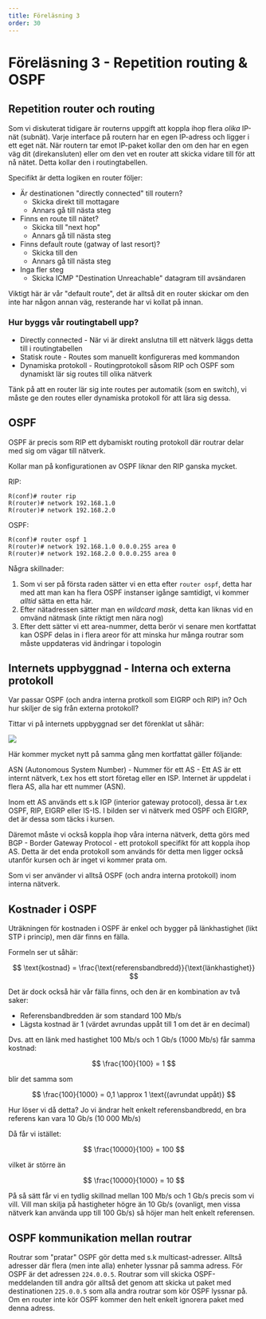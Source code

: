 ```yaml
---
title: Föreläsning 3
order: 30
---
```


# Föreläsning 3 - Repetition routing & OSPF

## Repetition router och routing

Som vi diskuterat tidigare är routerns uppgift att koppla ihop flera _olika_ IP-nät (subnät). Varje interface på routern har en egen IP-adress och ligger i ett eget nät. När routern tar emot IP-paket kollar den om den har en egen väg dit (direkansluten) eller om den vet en router att skicka vidare till för att nå nätet. Detta kollar den i routingtabellen.

Specifikt är detta logiken en router följer:

- Är destinationen "directly connected" till routern?
  - Skicka direkt till mottagare
  - Annars gå till nästa steg
- Finns en route till nätet?
  - Skicka till "next hop"
  - Annars gå till nästa steg
- Finns default route (gatway of last resort)?
  - Skicka till den
  - Annars gå till nästa steg
- Inga fler steg
  - Skicka ICMP "Destination Unreachable" datagram till avsändaren

Viktigt här är vår "default route", det är alltså dit en router skickar om den inte har någon annan väg, resterande har vi kollat på innan.

### Hur byggs vår routingtabell upp?

- Directly connected - När vi är direkt anslutna till ett nätverk läggs detta till i routingtabellen
- Statisk route - Routes som manuellt konfigureras med kommandon
- Dynamiska protokoll - Routingprotokoll såsom RIP och OSPF som dynamiskt lär sig routes till olika nätverk

Tänk på att en router lär sig inte routes per automatik (som en switch), vi måste ge den routes eller dynamiska protokoll för att lära sig dessa.

## OSPF

OSPF är precis som RIP ett dybamiskt routing protokoll där routrar delar med sig om vägar till nätverk.

Kollar man på konfigurationen av OSPF liknar den RIP ganska mycket.

RIP:

```
R(conf)# router rip
R(router)# network 192.168.1.0
R(router)# network 192.168.2.0
```

OSPF:

```
R(conf)# router ospf 1
R(router)# network 192.168.1.0 0.0.0.255 area 0
R(router)# network 192.168.2.0 0.0.0.255 area 0
```

Några skillnader:

1. Som vi ser på första raden sätter vi en etta efter `router ospf`, detta har med att man kan ha flera OSPF instanser igånge samtidigt, vi kommer _alltid_ sätta en etta här.
1. Efter nätadressen sätter man en _wildcard mask_, detta kan liknas vid en omvänd nätmask (inte riktigt men nära nog)
1. Efter dett sätter vi ett area-nummer, detta berör vi senare men kortfattat kan OSPF delas in i flera areor för att minska hur många routrar som måste uppdateras vid ändringar i topologin

## Internets uppbyggnad - Interna och externa protokoll

Var passar OSPF (och andra interna protkoll som EIGRP och RIP) in? Och hur skiljer de sig från externa protokoll?

Tittar vi på internets uppbyggnad ser det förenklat ut såhär:

![](/itd21c/f3/fig1.png)

Här kommer mycket nytt på samma gång men kortfattat gäller följande:

ASN (Autonomous System Number) - Nummer för ett AS - Ett AS är ett internt nätverk, t.ex hos ett stort företag eller en ISP. Internet är uppdelat i flera AS, alla har ett nummer (ASN).

Inom ett AS används ett s.k IGP (interior gateway protocol), dessa är t.ex OSPF, RIP, EIGRP eller IS-IS. I bilden ser vi nätverk med OSPF och EIGRP, det är dessa som täcks i kursen.

Däremot måste vi också koppla ihop våra interna nätverk, detta görs med BGP - Border Gateway Protocol - ett protokoll specifikt för att koppla ihop AS. Detta är det enda protokoll som används för detta men ligger också utanför kursen och är inget vi kommer prata om.

Som vi ser använder vi alltså OSPF (och andra interna protokoll) inom interna nätverk.

## Kostnader i OSPF

Uträkningen för kostnaden i OSPF är enkel och bygger på länkhastighet (likt STP i princip), men där finns en fälla.

Formeln ser ut såhär:

$$
\text{kostnad} = \frac{\text{referensbandbredd}}{\text{länkhastighet}}
$$

Det är dock också här vår fälla finns, och den är en kombination av två saker:

- Referensbandbredden är som standard 100 Mb/s
- Lägsta kostnad är 1 (värdet avrundas uppåt till 1 om det är en decimal)

Dvs. att en länk med hastighet 100 Mb/s och 1 Gb/s (1000 Mb/s) får samma kostnad:

$$
\frac{100}{100} = 1
$$

blir det samma som

$$
\frac{100}{1000} = 0,1 \approx 1 \text{(avrundat uppåt)}
$$

Hur löser vi då detta? Jo vi ändrar helt enkelt referensbandbredd, en bra referens kan vara 10 Gb/s (10 000 Mb/s)

Då får vi istället:

$$
\frac{10000}{100} = 100
$$

vilket är större än

$$
\frac{10000}{1000} = 10
$$

På så sätt får vi en tydlig skillnad mellan 100 Mb/s och 1 Gb/s precis som vi vill. Vill man skilja på hastigheter högre än 10 Gb/s (ovanligt, men vissa nätverk kan använda upp till 100 Gb/s) så höjer man helt enkelt referensen.

## OSPF kommunikation mellan routrar

Routrar som "pratar" OSPF gör detta med s.k multicast-adresser. Alltså adresser där flera (men inte alla) enheter lyssnar på samma adress. För OSPF är det adressen `224.0.0.5`. Routrar som vill skicka OSPF-meddelanden till andra gör alltså det genom att skicka ut paket med destinationen `225.0.0.5` som alla andra routrar som kör OSPF lyssnar på. Om en router inte kör OSPF kommer den helt enkelt ignorera paket med denna adress.
